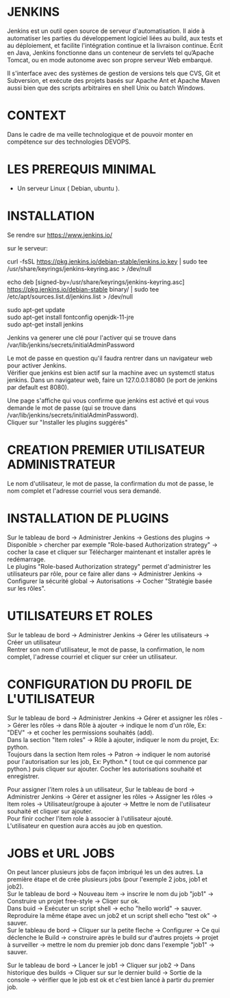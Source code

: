 

# JENKINS

Jenkins est un outil open source de serveur d'automatisation. Il aide à automatiser les parties du développement logiciel liées au build, aux tests et au déploiement, et facilite l'intégration continue et la livraison continue. Écrit en Java, Jenkins fonctionne dans un conteneur de servlets tel qu’Apache Tomcat, ou en mode autonome avec son propre serveur Web embarqué.

Il s'interface avec des systèmes de gestion de versions tels que CVS, Git et Subversion, et exécute des projets basés sur Apache Ant et Apache Maven aussi bien que des scripts arbitraires en shell Unix ou batch Windows.

# CONTEXT

Dans le cadre de ma veille technologique et de pouvoir monter en compétence sur des technologies DEVOPS.

# LES PREREQUIS MINIMAL

  * Un serveur Linux ( Debian, ubuntu ).
  
  

# INSTALLATION 

Se rendre sur https://www.jenkins.io/ 

sur le serveur: 

 curl -fsSL https://pkg.jenkins.io/debian-stable/jenkins.io.key | sudo tee \
    /usr/share/keyrings/jenkins-keyring.asc > /dev/null
    
echo deb [signed-by=/usr/share/keyrings/jenkins-keyring.asc] \
    https://pkg.jenkins.io/debian-stable binary/ | sudo tee \
    /etc/apt/sources.list.d/jenkins.list > /dev/null
    
    
  sudo apt-get update  
  sudo apt-get install fontconfig openjdk-11-jre  
  sudo apt-get install jenkins  
  
  Jenkins va generer une clé pour l'activer qui se trouve dans  
  /var/lib/jenkins/secrets/initialAdminPassword
  
  Le mot de passe en question qu'il faudra rentrer dans un navigateur web pour activer Jenkins.  
  Vérifier que jenkins est bien actif sur la machine avec un systemctl status jenkins.
  Dans un navigateur web, faire un 127.0.0.1:8080 (le port de jenkins par default est 8080).  
  
  Une page s'affiche qui vous confirme que jenkins est activé et qui vous demande le mot de passe (qui se trouve dans  /var/lib/jenkins/secrets/initialAdminPassword).  
  Cliquer sur "Installer les plugins suggérés"  
  
  # CREATION PREMIER UTILISATEUR ADMINISTRATEUR  
  Le nom d'utilisateur, le mot de passe, la confirmation du mot de passe, le nom complet et l'adresse courriel vous sera demandé.
  
  # INSTALLATION DE PLUGINS
  
  Sur le tableau de bord -> Administrer Jenkins -> Gestions des plugins -> Disponible > chercher par exemple "Role-based Authorization strategy" -> cocher la case et cliquer sur Télécharger maintenant et installer après le redémarrage.  
  Le plugins "Role-based Authorization strategy" permet d'administrer les utilisateurs par rôle, pour ce faire aller dans -> Administrer Jenkins -> Configurer la sécurité global -> Autorisations -> Cocher "Stratégie basée sur les rôles". 
 
  # UTILISATEURS ET ROLES
  
  Sur le tableau de bord -> Administrer Jenkins -> Gérer les utilisateurs -> Créer un utilisateur  
  Rentrer son nom d'utilisateur, le mot de passe, la confirmation, le nom complet, l'adresse courriel et cliquer sur créer un utilisateur.
  
  # CONFIGURATION DU PROFIL DE L'UTILISATEUR  
  Sur le tableau de bord -> Administrer Jenkins -> Gérer et assigner les rôles -> Gérer les rôles -> dans Rôle à ajouter -> indique le nom d'un rôle, Ex: "DEV" -> et cocher les permissions souhaités (add).  
  Dans la section "Item roles" -> Rôle à ajouter, indiquer le nom du projet, Ex: python.  
  Toujours dans la section Item roles -> Patron -> indiquer le nom autorisé pour l'autorisation sur les job, Ex: Python.* ( tout ce qui commence par python.) puis cliquer sur ajouter. Cocher les autorisations souhaité et enregistrer.  
  
  Pour assigner l'item roles à un utilisateur,  Sur le tableau de bord -> Administrer Jenkins -> Gérer et assigner les rôles -> Assigner les rôles -> Item roles -> Utilisateur/groupe à ajouter -> Mettre le nom de l'utilisateur souhaité et cliquer sur ajouter.  
  Pour finir cocher l'item role à associer à l'utilisateur ajouté.  
  L'utilisateur en question aura accès au job en question.
  
   # JOBS et URL JOBS
   
   On peut lancer plusieurs jobs de façon imbriqué les un des autres.
   La première étape et de crée plusieurs jobs (pour l'exemple 2 jobs, job1 et job2).  
    Sur le tableau de bord -> Nouveau item -> inscrire le nom du job "job1" -> Construire un projet free-style -> Cliqer sur ok.  
    Dans buid -> Exécuter un script shell -> echo "hello world" -> sauver.  
    Reproduire la même étape avec un job2 et un script shell echo "test ok" -> sauver.  
    Sur le tableau de bord -> Cliquer sur la petite fleche  -> Configurer -> Ce qui déclenche le Build -> construire après le build sur d'autres projets -> projet à surveiller -> mettre le nom du premier job donc dans l'exemple "job1" -> sauver.  
    
  Sur le tableau de bord -> Lancer le job1 -> Cliquer sur job2 -> Dans historique des builds -> Cliquer sur sur le dernier build -> Sortie de la console -> vérifier que le job est ok et c'est bien lancé à partir du premier job. 
    
    
    
    
   
  
  
